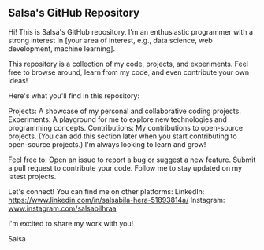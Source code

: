 ## Salsa's GitHub Repository
Hi!   This is Salsa's GitHub repository.  I'm an enthusiastic programmer with a strong interest in [your area of interest, e.g., data science, web development, machine learning].

This repository is a collection of my code, projects, and experiments.  Feel free to browse around, learn from my code, and even contribute your own ideas!

Here's what you'll find in this repository:

Projects: A showcase of my personal and collaborative coding projects.
Experiments: A playground for me to explore new technologies and programming concepts.
Contributions: My contributions to open-source projects. (You can add this section later when you start contributing to open-source projects.)
I'm always looking to learn and grow!  

Feel free to:
Open an issue to report a bug or suggest a new feature.
Submit a pull request to contribute your code.
Follow me to stay updated on my latest projects.

Let's connect!  You can find me on other platforms:
LinkedIn: https://www.linkedin.com/in/salsabila-hera-51893814a/
Instagram: www.instagram.com/salsabilhraa

I'm excited to share my work with you!

Salsa

